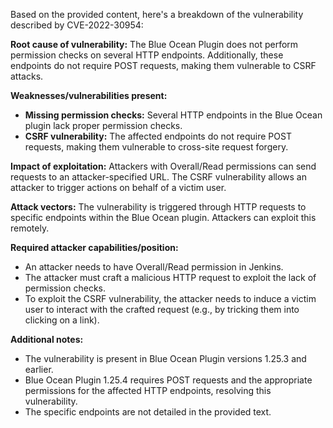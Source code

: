 Based on the provided content, here's a breakdown of the vulnerability described by CVE-2022-30954:

**Root cause of vulnerability:**
The Blue Ocean Plugin does not perform permission checks on several HTTP endpoints. Additionally, these endpoints do not require POST requests, making them vulnerable to CSRF attacks.

**Weaknesses/vulnerabilities present:**
*   **Missing permission checks:** Several HTTP endpoints in the Blue Ocean plugin lack proper permission checks.
*   **CSRF vulnerability:** The affected endpoints do not require POST requests, making them vulnerable to cross-site request forgery.

**Impact of exploitation:**
Attackers with Overall/Read permissions can send requests to an attacker-specified URL. The CSRF vulnerability allows an attacker to trigger actions on behalf of a victim user.

**Attack vectors:**
The vulnerability is triggered through HTTP requests to specific endpoints within the Blue Ocean plugin. Attackers can exploit this remotely.

**Required attacker capabilities/position:**
*   An attacker needs to have Overall/Read permission in Jenkins.
*   The attacker must craft a malicious HTTP request to exploit the lack of permission checks.
*   To exploit the CSRF vulnerability, the attacker needs to induce a victim user to interact with the crafted request (e.g., by tricking them into clicking on a link).

**Additional notes:**
*   The vulnerability is present in Blue Ocean Plugin versions 1.25.3 and earlier.
*   Blue Ocean Plugin 1.25.4 requires POST requests and the appropriate permissions for the affected HTTP endpoints, resolving this vulnerability.
*  The specific endpoints are not detailed in the provided text.